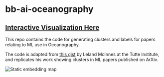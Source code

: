 # bb-ai-oceanography

## [Interactive Visualization Here](https://tayden.github.io/bb-ai-oceanography/)

This repo contains the code for generating clusters and labels for papers relating to ML use in Oceanography.

The code is adapted from [this gist](https://gist.github.com/lmcinnes/7a39a9f103f25300aee07201bb0a9b8a) by Leland McInnes at the Tutte Institute, and replicates his work showing clusters in ML papers published on ArXiv.

![Static embedding map](./oceanography-ml-landscape.png)
